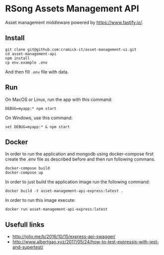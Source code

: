 # RSong Assets Management API
Asset management middleware powered by https://www.fastify.io/.  

## Install

```
git clone git@github.com:cramick-it/asset-management-ui.git
cd asset-management-api
npm install
cp env.example .env
```

And then fill `.env` file with data.

## Run

On MacOS or Linux, run the app with this command:
```
DEBUG=myapp:* npm start
```

On Windows, use this command:
```
set DEBUG=myapp:* & npm start
```

## Docker

In order to run the application and mongodb using docker-compose first create the .env file as described before and then run following commans.

```
docker-compose build
docker-compose up

```

In order to just build the application image run the following command:

```
docker build -t asset-management-api-express:latest .
```

In order to run this image execute:
```
docker run asset-management-api-express:latest
```


## Usefull links
- http://joliv.me/b/2016/10/15/express-api-swagger/
- http://www.albertgao.xyz/2017/05/24/how-to-test-expressjs-with-jest-and-supertest/
